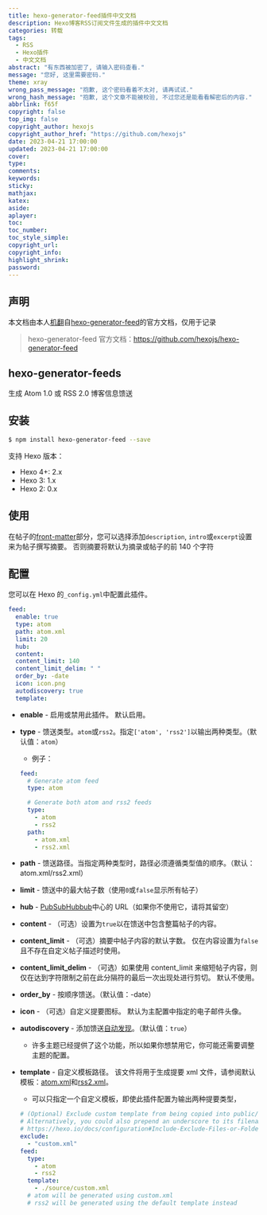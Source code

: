 ```yaml
---
title: hexo-generator-feed插件中文文档
description: Hexo博客RSS订阅文件生成的插件中文文档
categories: 转载
tags:
  - RSS
  - Hexo插件
  - 中文文档
abstract: "有东西被加密了, 请输入密码查看."
message: "您好, 这里需要密码."
theme: xray
wrong_pass_message: "抱歉, 这个密码看着不太对, 请再试试."
wrong_hash_message: "抱歉, 这个文章不能被校验, 不过您还是能看看解密后的内容."
abbrlink: f65f
copyright: false
top_img: false
copyright_author: hexojs
copyright_author_href: "https://github.com/hexojs"
date: 2023-04-21 17:00:00
updated: 2023-04-21 17:00:00
cover:
type:
comments:
keywords:
sticky:
mathjax:
katex:
aside:
aplayer:
toc:
toc_number:
toc_style_simple:
copyright_url:
copyright_info:
highlight_shrink:
password:
---
```


## 声明

本文档由本人[机翻](https://translate.google.com/)自[hexo-generator-feed](https://github.com/hexojs/hexo-generator-feed)的官方文档，仅用于记录

> hexo-generator-feed 官方文档：https://github.com/hexojs/hexo-generator-feed

## hexo-generator-feeds

生成 Atom 1.0 或 RSS 2.0 博客信息馈送

## 安装

```bash
$ npm install hexo-generator-feed --save
```

支持 Hexo 版本：

- Hexo 4+: 2.x
- Hexo 3: 1.x
- Hexo 2: 0.x

## 使用

在帖子的[front-matter](https://hexo.io/docs/front-matter.html)部分，您可以选择添加`description`, `intro`或`excerpt`设置来为帖子撰写摘要。 否则摘要将默认为摘录或帖子的前 140 个字符

## 配置

您可以在 Hexo 的`_config.yml`中配置此插件。

```yaml
feed:
  enable: true
  type: atom
  path: atom.xml
  limit: 20
  hub:
  content:
  content_limit: 140
  content_limit_delim: " "
  order_by: -date
  icon: icon.png
  autodiscovery: true
  template:
```

- **enable** - 启用或禁用此插件。 默认启用。

- **type** - 馈送类型。`atom`或`rss2`。指定`['atom', 'rss2']`以输出两种类型。（默认值：`atom`）

  - 例子：

  ```yaml
  feed:
    # Generate atom feed
    type: atom

    # Generate both atom and rss2 feeds
    type:
      - atom
      - rss2
    path:
      - atom.xml
      - rss2.xml
  ```

- **path** - 馈送路径。当指定两种类型时，路径必须遵循类型值的顺序。（默认：atom.xml/rss2.xml）

- **limit** - 馈送中的最大帖子数（使用`0`或`false`显示所有帖子）

- **hub** - [PubSubHubbub](https://pubsubhubbub.appspot.com/)中心的 URL（如果你不使用它，请将其留空）

- **content** - （可选）设置为`true`以在馈送中包含整篇帖子的内容。

- **content_limit** - （可选）摘要中帖子内容的默认字数。 仅在内容设置为`false`且不存在自定义帖子描述时使用。

- **content_limit_delim** - （可选）如果使用 content_limit 来缩短帖子内容，则仅在达到字符限制之前在此分隔符的最后一次出现处进行剪切。 默认不使用。

- **order_by** - 按顺序馈送。（默认值：-date）

- **icon** - （可选）自定义提要图标。 默认为主配置中指定的电子邮件头像。

- **autodiscovery** - 添加馈送[自动发现](https://www.rssboard.org/rss-autodiscovery)。（默认值：`true`）

  - 许多主题已经提供了这个功能，所以如果你想禁用它，你可能还需要调整主题的配置。

- **template** - 自定义模板路径。 该文件将用于生成提要 xml 文件，请参阅默认模板：[atom.xml](https://github.com/hexojs/hexo-generator-feed/blob/master/atom.xml)和[rss2.xml](https://github.com/hexojs/hexo-generator-feed/blob/master/rss2.xml)。

  - 可以只指定一个自定义模板，即使此插件配置为输出两种提要类型，

  ```yaml
  # (Optional) Exclude custom template from being copied into public/ folder
  # Alternatively, you could also prepend an underscore to its filename, e.g. _custom.xml
  # https://hexo.io/docs/configuration#Include-Exclude-Files-or-Folders
  exclude:
    - "custom.xml"
  feed:
    type:
      - atom
      - rss2
    template:
      - ./source/custom.xml
    # atom will be generated using custom.xml
    # rss2 will be generated using the default template instead
  ```
